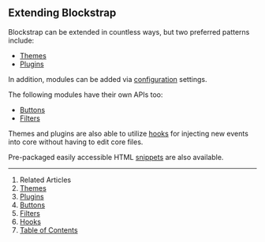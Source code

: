 ## Extending Blockstrap

Blockstrap can be extended in countless ways, but two preferred patterns include:

* [Themes](themes/)
* [Plugins](../../plugins/)

In addition, modules can be added via [configuration](../core/configuration/) settings.

The following modules have their own APIs too:

* [Buttons](buttons/)
* [Filters](filters/)

Themes and plugins are also able to utilize [hooks](hooks/) for injecting new events into core without having to edit core files.

Pre-packaged easily accessible HTML [snippets](snippets/) are also available.

--------------------------------------------------------------------------------

1. Related Articles
2. [Themes](themes/)
3. [Plugins](plugins/)
4. [Buttons](buttons/)
5. [Filters](filters/)
6. [Hooks](hooks/)
7. [Table of Contents](../../)